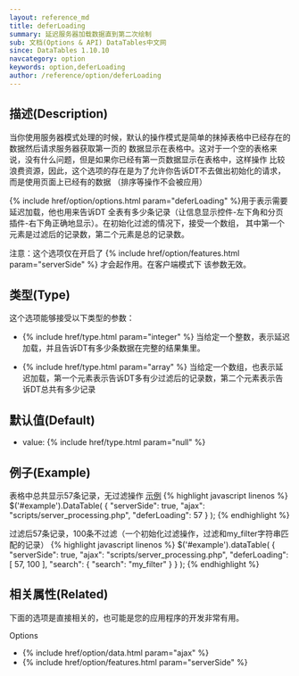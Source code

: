 ```yaml
---
layout: reference_md
title: deferLoading
summary: 延迟服务器加载数据直到第二次绘制
sub: 文档(Options & API) DataTables中文网
since: DataTables 1.10.10
navcategory: option
keywords: option,deferLoading
author: /reference/option/deferLoading
---
```


## 描述(Description)
当你使用服务器模式处理的时候，默认的操作模式是简单的抹掉表格中已经存在的数据然后请求服务器获取第一页的
数据显示在表格中。这对于一个空的表格来说，没有什么问题，但是如果你已经有第一页数据显示在表格中，这样操作
比较浪费资源，因此，这个选项的存在是为了允许你告诉DT不去做出初始化的请求，而是使用页面上已经有的数据
（排序等操作不会被应用）

{% include href/option/options.html param="deferLoading" %}用于表示需要延迟加载，他也用来告诉DT
全表有多少条记录（让信息显示控件-左下角和分页插件-右下角正确地显示）。在初始化过滤的情况下，接受一个数组，
其中第一个元素是过滤后的记录数，第二个元素是总的记录数。

注意：这个选项仅在开启了 {% include href/option/features.html param="serverSide" %} 才会起作用。在客户端模式下
该参数无效。

## 类型(Type)
这个选项能够接受以下类型的参数：

- {% include href/type.html param="integer" %}
当给定一个整数，表示延迟加载，并且告诉DT有多少条数据在完整的结果集里。

- {% include href/type.html param="array" %}
当给定一个数组，也表示延迟加载，第一个元素表示告诉DT多有少过滤后的记录数，第二个元素表示告诉DT总共有多少记录

## 默认值(Default)
 - value: {% include href/type.html param="null" %} 
 
## 例子(Example)
表格中总共显示57条记录，无过滤操作 [示例](https://datatables.net/examples/server_side/defer_loading.html)
{% highlight javascript linenos %}
$('#example').DataTable( {
  "serverSide": true,
  "ajax": "scripts/server_processing.php",
  "deferLoading": 57
} );
{% endhighlight %}


过滤后57条记录，100条不过滤（一个初始化过滤操作，过滤和my_filter字符串匹配的记录）
{% highlight javascript linenos %}
$('#example').dataTable( {
  "serverSide": true,
  "ajax": "scripts/server_processing.php",
  "deferLoading": [ 57, 100 ],
  "search": {
    "search": "my_filter"
  }
} );
{% endhighlight %}

## 相关属性(Related)
下面的选项是直接相关的，也可能是您的应用程序的开发非常有用。

Options

- {% include href/option/data.html param="ajax" %}
- {% include href/option/features.html param="serverSide" %}
